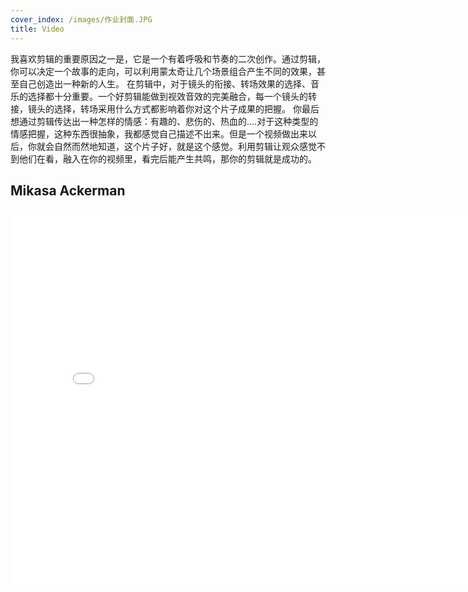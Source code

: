 ```yaml
---
cover_index: /images/作业封面.JPG
title: Video
---
```

我喜欢剪辑的重要原因之一是，它是一个有着呼吸和节奏的二次创作。通过剪辑，你可以决定一个故事的走向，可以利用蒙太奇让几个场景组合产生不同的效果，甚至自己创造出一种新的人生。
在剪辑中，对于镜头的衔接、转场效果的选择、音乐的选择都十分重要。一个好剪辑能做到视效音效的完美融合，每一个镜头的转接，镜头的选择，转场采用什么方式都影响着你对这个片子成果的把握。
你最后想通过剪辑传达出一种怎样的情感：有趣的、悲伤的、热血的….对于这种类型的情感把握，这种东西很抽象，我都感觉自己描述不出来。但是一个视频做出来以后，你就会自然而然地知道，这个片子好，就是这个感觉。利用剪辑让观众感觉不到他们在看，融入在你的视频里，看完后能产生共鸣，那你的剪辑就是成功的。


## Mikasa Ackerman

<iframe src="//player.bilibili.com/player.html?aid=87737067&bvid=BV137411b72w&cid=149901908&page=1" scrolling="no" width="800px" height="600px" border="0" frameborder="no" framespacing="0" allowfullscreen="true"> </iframe>


